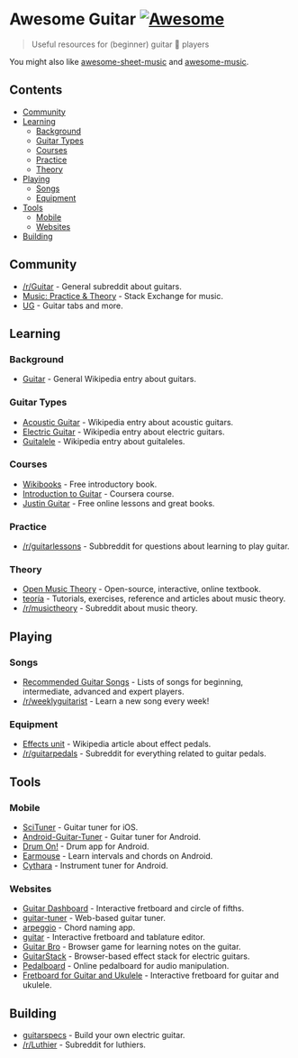 Awesome Guitar [![Awesome](https://awesome.re/badge.svg)](https://awesome.re)
=============================================================================

> Useful resources for (beginner) guitar :guitar: players

You might also like [awesome-sheet-music](https://github.com/adius/awesome-sheet-music) and [awesome-music](https://github.com/ciconia/awesome-music).

Contents
--------

-   [Community](#community)
-   [Learning](#learning)
    -   [Background](#background)
    -   [Guitar Types](#guitar-types)
    -   [Courses](#courses)
    -   [Practice](#practice)
    -   [Theory](#theory)
-   [Playing](#playing)
    -   [Songs](#songs)
    -   [Equipment](#equipment)
-   [Tools](#tools)
    -   [Mobile](#mobile)
    -   [Websites](#websites)
-   [Building](#building)

Community
---------

-   [/r/Guitar](https://www.reddit.com/r/Guitar/) - General subreddit about guitars.
-   [Music: Practice & Theory](https://music.stackexchange.com/) - Stack Exchange for music.
-   [UG](https://www.ultimate-guitar.com/) - Guitar tabs and more.

Learning
--------

### Background

-   [Guitar](https://en.wikipedia.org/wiki/Guitar) - General Wikipedia entry about guitars.

### Guitar Types

-   [Acoustic Guitar](https://en.wikipedia.org/wiki/Acoustic_guitar) - Wikipedia entry about acoustic guitars.
-   [Electric Guitar](https://en.wikipedia.org/wiki/Electric_guitar) - Wikipedia entry about electric guitars.
-   [Guitalele](https://en.wikipedia.org/wiki/Guitalele) - Wikipedia entry about guitaleles.

### Courses

-   [Wikibooks](https://en.wikibooks.org/wiki/Guitar) - Free introductory book.
-   [Introduction to Guitar](https://www.coursera.org/learn/guitar) - Coursera course.
-   [Justin Guitar](https://www.justinguitar.com/) - Free online lessons and great books.

### Practice

-   [/r/guitarlessons](https://www.reddit.com/r/guitarlessons/) - Subbreddit for questions about learning to play guitar.

### Theory

-   [Open Music Theory](http://openmusictheory.com/) - Open-source, interactive, online textbook.
-   [teoría](http://teoria.com/) - Tutorials, exercises, reference and articles about music theory.
-   [/r/musictheory](https://www.reddit.com/r/musictheory/) - Subreddit about music theory.

Playing
-------

### Songs

-   [Recommended Guitar Songs](https://github.com/axs221/recommended-guitar-songs) - Lists of songs for beginning, intermediate, advanced and expert players.
-   [/r/weeklyguitarist](https://www.reddit.com/r/weeklyguitarist/) - Learn a new song every week!

### Equipment

-   [Effects unit](https://en.wikipedia.org/wiki/Effects_unit) - Wikipedia article about effect pedals.
-   [/r/guitarpedals](https://www.reddit.com/r/guitarpedals/) - Subreddit for everything related to guitar pedals.

Tools
-----

### Mobile

-   [SciTuner](https://github.com/kreshikhin/SciTuner) - Guitar tuner for iOS.
-   [Android-Guitar-Tuner](https://github.com/chRyNaN/Android-Guitar-Tuner) - Guitar tuner for Android.
-   [Drum On!](https://f-droid.org/de/packages/se.tube42.drum.android/) - Drum app for Android.
-   [Earmouse](https://f-droid.org/de/packages/pk.contender.earmouse/) - Learn intervals and chords on Android.
-   [Cythara](https://f-droid.org/de/packages/com.github.cythara/) - Instrument tuner for Android.

### Websites

-   [Guitar Dashboard](http://guitardashboard.com/) - Interactive fretboard and circle of fifths.
-   [guitar-tuner](https://github.com/googlearchive/guitar-tuner) - Web-based guitar tuner.
-   [arpeggio](https://github.com/korywakefield/arpeggio) - Chord naming app.
-   [guitar](https://github.com/1j01/guitar) - Interactive fretboard and tablature editor.
-   [Guitar Bro](https://github.com/makaroni4/guitar_bro) - Browser game for learning notes on the guitar.
-   [GuitarStack](https://github.com/lucaong/guitarstack) - Browser-based effect stack for electric guitars.
-   [Pedalboard](https://github.com/DeerMichel/pedalboard) - Online pedalboard for audio manipulation.
-   [Fretboard for Guitar and Ukulele](https://guitarstreams.com/tool/fretboard/) - Interactive fretboard for guitar and ukulele.

Building
--------

-   [guitarspecs](https://github.com/gitfrage/guitarspecs) - Build your own electric guitar.
-   [/r/Luthier](https://www.reddit.com/r/Luthier/) - Subreddit for luthiers.

